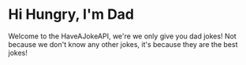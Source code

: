 # Hi Hungry, I'm Dad
Welcome to the HaveAJokeAPI, we're we only give you dad jokes! Not because we don't know any other jokes, it's because they are the best jokes!
